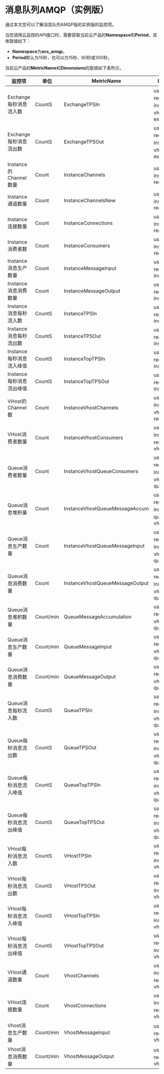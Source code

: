 # 消息队列AMQP（实例版）

通过本文您可以了解消息队列AMQP版的实例版的监控项。

当您调用云监控的API接口时，需要获取当前云产品的**Namespace**和**Period**，具体取值如下：

-   **Namespace**为**acs\_amqp**。
-   **Period**默认为15秒，也可以为15秒、60秒或300秒。

当前云产品的**MetricName**和**Dimensions**的取值如下表所示。

|监控项|单位|MetricName|Dimensions|Statistics|
|---|--|----------|----------|----------|
|Exchange每秒消息流入数|CountS|ExchangeTPSIn|userId、regionId、instanceId、vhostName、exchangeName|Value|
|Exchange每秒消息流出数|CountS|ExchangeTPSOut|userId、regionId、instanceId、vhostName、exchangeName|Value|
|Instance的Channel数量|Count|InstanceChannels|userId、instanceId、regionId|Sum|
|Instance通道数量|Count|InstanceChannelsNew|userId、instanceId、regionId|Value|
|Instance连接数量|Count|InstanceConnections|userId、instanceId、regionId|Value|
|Instance消费者数|Count|InstanceConsumers|userId、instanceId、regionId|Value|
|Instance消息生产数量|Count|InstanceMessageInput|userId、regionId、instanceId|Sum|
|Instance消息消费数量|Count|InstanceMessageOutput|userId、regionId、instanceId|Sum|
|Instance消息每秒流入数|CountS|InstanceTPSIn|userId、regionId、instanceId|Value|
|Instance消息每秒流出数|CountS|InstanceTPSOut|userId、regionId、instanceId|Value|
|Instance每秒消息流入峰值|CountS|InstanceTopTPSIn|userId、regionId、instanceId|Value|
|Instance每秒消息流出峰值|CountS|InstanceTopTPSOut|userId、regionId、instanceId|Value|
|VHost的Channel 数|Count|InstanceVhostChannels|userId、instanceId、vhostName、regionId|Sum|
|VHost消费者数量|Count|InstanceVhostConsumers|userId、instanceId、regionId、vhostName|Value|
|Queue消费者数量|Count|InstanceVhostQueueConsumers|userId、regionId、instanceId、vhostName、queueName|Value|
|Queue消息堆积量|Count|InstanceVhostQueueMessageAccum|userId、regionId、instanceId、queueName、vhostName|Maximum|
|Queue消息生产数量|Count|InstanceVhostQueueMessageInput|userId、regionId、instanceId、vhostName、queueName|Sum|
|Queue消息消费数量|Count|InstanceVhostQueueMessageOutput|userId、regionId、instanceId、vhostName、queueName|Sum|
|Queue消息堆积数量|Count/min|QueueMessageAccumulation|userId、regionId、vhostName、queueName|Maximum|
|Queue消息生产数量|Count/min|QueueMessageInput|userId、regionId、vhostName、queueName|Value|
|Queue消息消费数量|Count/min|QueueMessageOutput|userId、regionId、vhostName、queueName|Value|
|Queue消息每秒流入数|CountS|QueueTPSIn|userId、regionId、instanceId、vhostName、queueName|Value|
|Queue每秒消息流出数|CountS|QueueTPSOut|userId、regionId、instanceId、vhostName、queueName|Value|
|Queue每秒消息流入峰值|CountS|QueueTopTPSIn|userId、regionId、instanceId、vhostName、queueName|Value|
|Queue每秒消息流出峰值|CountS|QueueTopTPSOut|userId、regionId、instanceId、vhostName、queueName|Value|
|VHost每秒消息流入数|CountS|VHostTPSIn|userId、regionId、instanceId、vhostName|Value|
|VHost每秒消息流出数|CountS|VHostTPSOut|userId、regionId、instanceId、vhostName|Value|
|VHost每秒消息流入峰值|CountS|VHostTopTPSIn|userId、regionId、instanceId、vhostName|Value|
|VHost每秒消息流出峰值|CountS|VHostTopTPSOut|userId、regionId、instanceId、vhostName|Value|
|VHost通道数量|Count|VhostChannels|userId、instanceId、regionId、vhostName|Value|
|VHost连接数量|Count|VhostConnections|userId、instanceId、regionId、vhostName|Value|
|Vhost消息生产数量|Count/min|VhostMessageInput|userId、regionId、vhostName|Value|
|Vhost消息消费数量|Count/min|VhostMessageOutput|userId、regionId、vhostName|Value|

